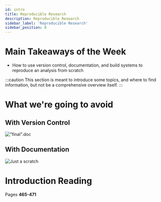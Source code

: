 ```yaml
---
id: intro
title: Reproducible Research
description: Reproducible Research
sidebar_label: 'Reproducible Research'
sidebar_position: 0
---
```


# Main Takeaways of the Week

- How to use version control, documentation, and build systems to reproduce an
  analysis from scratch

:::caution
This section is meant to introduce some topics, and where to find information,
but not be a comprehensive overview itself.
:::

# What we're going to avoid

## With Version Control

!["final".doc](http://phdcomics.com/comics/archive/phd101212s.gif)

## With Documentation

![Just a scratch](https://phdcomics.com/comics/archive/phd031214s.gif)

# Introduction Reading

Pages **465-471**
